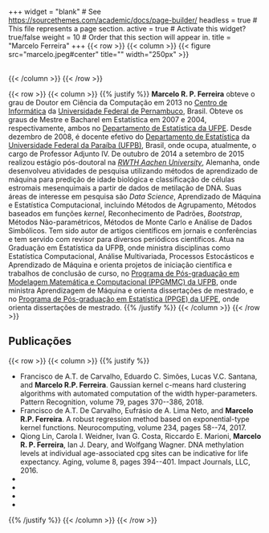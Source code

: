 +++
widget = "blank"  # See https://sourcethemes.com/academic/docs/page-builder/
headless = true  # This file represents a page section.
active = true  # Activate this widget? true/false
weight = 10  # Order that this section will appear in.
title = "Marcelo Ferreira"
+++
{{< row >}}
{{< column >}}
{{< figure src="marcelo.jpeg#center" title="" width="250px" >}}
<div id="content">
<div class="container">
	<center>
	<a href="mailto:marcelo.ferreira@academico.ufpb.br" target="_blank"><i class="fa fa-envelope fa-2x"></i></a>
	<a href="http://lattes.cnpq.br/2620157217100077" target="_blank"><i class="ai ai-lattes ai-2x"> </i></a>
	<a href="https://scholar.google.com/citations?user=mREGeCkAAAAJ&hl=pt-BR" target="_blank"><i class="ai ai-google-scholar ai-2x"> </i></a>
	<a href="https://orcid.org/0000-0003-0242-0255" target="_blank"><i class="ai ai-orcid ai-2x"> </i></a>
	<a href="https://publons.com/researcher/K-6146-2016/" target="_blank"><i class="ai ai-publons ai-2x"> </i></a>
	<a href="https://www.github.com/marcelorpf" target="_blank"> <i class="fab fa-github fa-2x"></i></a>
	<a href="https://www.linkedin.com/in/marcelorpferreira" target="_blank"><i class="fab fa-linkedin fa-2x"></i></a>
	<a href="https://www.twitter.com/marcelorpf" target="_blank"> <i class="fab fa-twitter fa-2x"></i></a>
	<a href="https://www.instagram.com/marcelorpf" target="_blank"> <i class="fab fa-instagram fa-2x"></i></a>
	</center>
	<br>
</div>
</div>
{{< /column >}}
{{< /row >}}

{{< row >}}
{{< column >}}
{{% justify %}}
**Marcelo R. P. Ferreira** obteve o grau de Doutor em Ciência da Computação em 2013 no [Centro de Informática](https://portal.cin.ufpe.br/) da [Universidade Federal de Pernambuco](https://www.ufpe.br/), Brasil. Obteve os graus de Mestre e Bacharel em Estatística em 2007 e 2004, respectivamente, ambos no [Departamento de Estatística da UFPE](https://www.ufpe.br/de/). Desde dezembro de 2008, é docente efetivo do [Departamento de Estatística](https://www.ufpb.br/de/) da [Universidade Federal da Paraíba (UFPB)](https://www.ufpb.br/), Brasil, onde ocupa, atualmente, o cargo de Professor Adjunto IV. De outubro de 2014 a setembro de 2015 realizou estágio pós-doutoral na [_RWTH Aachen University_](https://costalab.org/), Alemanha, onde desenvolveu atividades de pesquisa utilizando métodos de aprendizado de máquina para predição de idade biológica e classificação de células estromais mesenquimais a partir de dados de metilação de DNA. Suas áreas de interesse em pesquisa são  _Data Science_, Aprendizado de Máquina e Estatística Computacional, incluindo Métodos de Agrupamento, Métodos baseados em funções _kernel_, Reconhecimento de Padrões, _Bootstrap_, Métodos Não-paramétricos, Métodos de Monte Carlo e Análise de Dados Simbólicos. Tem sido autor de artigos científicos em jornais e conferências e tem servido com revisor para diversos periódicos científicos. Atua na Graduação em Estatística da UFPB, onde ministra disciplinas como Estatística Computacional, Análise Multivariada, Processos Estocásticos e Aprendizado de Máquina e orienta projetos de iniciação científica e trabalhos de conclusão de curso, no [Programa de Pós-graduação em Modelagem Matemática e Computacional (PPGMMC) da UFPB](http://ppgmmc.ci.ufpb.br/), onde ministra Aprendizagem de Máquina e orienta dissertações de mestrado, e no [Programa de Pós-graduação em Estatística (PPGE) da UFPE](https://www.ufpe.br/ppge), onde orienta dissertações de mestrado.
{{% /justify %}}
{{< /column >}}
{{< /row >}}

## Publicações

{{< row >}}
{{< column >}}
{{% justify %}}
- Francisco de A.T. de Carvalho, Eduardo C. Simões, Lucas V.C. Santana, and **Marcelo R.P. Ferreira**. Gaussian kernel c-means hard clustering algorithms with automated computation of the width hyper-parameters. Pattern Recognition, volume 79, pages 370--386, 2018.
- Francisco de A.T. De Carvalho, Eufrásio de A. Lima Neto, and **Marcelo R.P. Ferreira**. A robust regression method based on exponential-type kernel functions. Neurocomputing, volume 234, pages 58--74, 2017.
- Qiong Lin, Carola I. Weidner, Ivan G. Costa, Riccardo E. Marioni, **Marcelo R. P. Ferreira**, Ian J. Deary, and Wolfgang Wagner. DNA methylation levels at individual age-associated cpg sites can be indicative for life expectancy. Aging, volume 8, pages 394--401. Impact Journals, LLC, 2016.
-
-
-
-
{{% /justify %}}
{{< /column >}}
{{< /row >}}